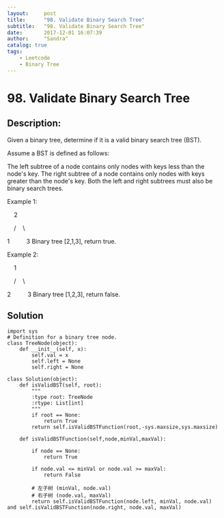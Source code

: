 ```yaml
---
layout:     post
title:      "98. Validate Binary Search Tree"
subtitle:   "98. Validate Binary Search Tree"
date:       2017-12-01 16:07:39
author:     "Sandra"
catalog: true
tags:
    - Leetcode
    - Binary Tree
---
```


# 98. Validate Binary Search Tree

## Description:

Given a binary tree, determine if it is a valid binary search tree (BST).

Assume a BST is defined as follows:

The left subtree of a node contains only nodes with keys less than the node's key.
The right subtree of a node contains only nodes with keys greater than the node's key.
Both the left and right subtrees must also be binary search trees.

Example 1:
<p>&nbsp;&nbsp;&nbsp;&nbsp;2
<p>&nbsp;&nbsp;&nbsp;&nbsp;/&nbsp;&nbsp;&nbsp;&nbsp;\
<p>1&nbsp;&nbsp;&nbsp;&nbsp;&nbsp;&nbsp;&nbsp;&nbsp;&nbsp;&nbsp;3
Binary tree [2,1,3], return true.

Example 2:
<p>&nbsp;&nbsp;&nbsp;&nbsp;1
<p>&nbsp;&nbsp;&nbsp;&nbsp;/&nbsp;&nbsp;&nbsp;&nbsp;\
<p>2&nbsp;&nbsp;&nbsp;&nbsp;&nbsp;&nbsp;&nbsp;&nbsp;&nbsp;&nbsp;3
Binary tree [1,2,3], return false.

## Solution
    import sys
    # Definition for a binary tree node.
    class TreeNode(object):
        def __init__(self, x):
            self.val = x
            self.left = None
            self.right = None

    class Solution(object):
        def isValidBST(self, root):
            """
            :type root: TreeNode
            :rtype: List[int]
            """
            if root == None:
                return True
            return self.isValidBSTFunction(root,-sys.maxsize,sys.maxsize)

        def isValidBSTFunction(self,node,minVal,maxVal):
            
            if node == None:           
                return True
            
            if node.val <= minVal or node.val >= maxVal:
                return False
            
            # 左子树 (minVal, node.val)
            # 右子树 (node.val, maxVal)
            return self.isValidBSTFunction(node.left, minVal, node.val) and self.isValidBSTFunction(node.right, node.val, maxVal)
